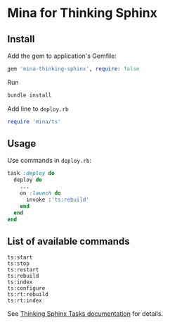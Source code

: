 # Mina for Thinking Sphinx

## Install

Add the gem to application's Gemfile:
```ruby
gem 'mina-thinking-sphinx', require: false
```

Run
```sh
bundle install
```

Add line to `deploy.rb`
```ruby
require 'mina/ts'
```

## Usage

Use commands in `deploy.rb`:
```ruby
task :deploy do
  deploy do
    ...
    on :launch do
      invoke :'ts:rebuild'
    end
  end
end
```

## List of available commands
```
ts:start
ts:stop
ts:restart
ts:rebuild
ts:index
ts:configure
ts:rt:rebuild
ts:rt:index
```
See [Thinking Sphinx Tasks documentation](https://freelancing-gods.com/thinking-sphinx/v4/rake_tasks.html) for details.
